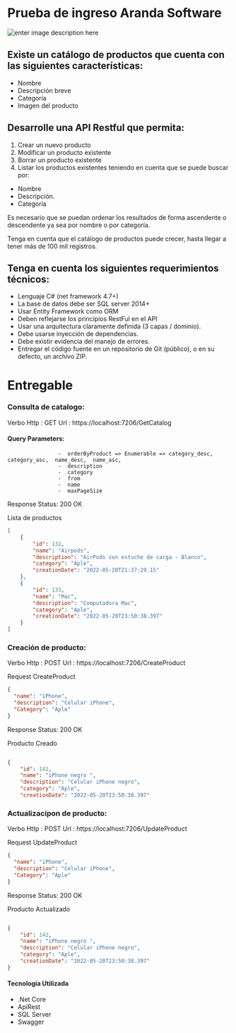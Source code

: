 # Prueba de ingreso Aranda Software

![enter image description here](https://i.postimg.cc/906RHhfH/logo-Aranda.png)


## Existe un catálogo de productos que cuenta con las siguientes características:
- Nombre
- Descripción breve
- Categoría
- Imagen del producto

## Desarrolle una API Restful que permita:
1. Crear un nuevo producto
2. Modificar un producto existente
3. Borrar un producto existente
4. Listar los productos existentes teniendo en cuenta que se puede buscar por:

- Nombre
- Descripción.
- Categoría

Es necesario que se puedan ordenar los resultados de forma ascendente o
descendente ya sea por nombre o por categoría.

Tenga en cuenta que el catálogo de productos puede crecer, hasta llegar a tener más de 100 mil registros.

## Tenga en cuenta los siguientes requerimientos técnicos:

- Lenguaje C# (net framework 4.7+)
- La base de datos debe ser SQL server 2014+
- Usar Entity Framework como ORM
- Deben reflejarse los principios RestFul en el API
- Usar una arquitectura claramente definida (3 capas / dominio).
- Debe usarse inyección de dependencias.
- Debe existir evidencia del manejo de errores.
- Entregar el código fuente en un repositorio de Git (público), o en su defecto, un
archivo ZIP.


# Entregable

###  Consulta de catalogo:

Verbo Http : GET
Url : https://localhost:7206/GetCatalog
####  Query Parameters:
  
                    -  orderByProduct => Enumerable => category_desc, category_asc,  name_desc,  name_asc,
                    -  description
                    -  category
                    -  from
                    -  name
                    -  maxPageSize

Response Status: 200 OK

Lista de productos
```json
[
    {
        "id": 132,
        "name": "Airpods",
        "description": "AirPods con estuche de carga - Blanco",
        "category": "Aple",
        "creationDate": "2022-05-20T21:37:29.15"
    },
    {
        "id": 133,
        "name": "Mac",
        "description": "Computadora Mac",
        "category": "Aple",
        "creationDate": "2022-05-20T23:50:38.397"
    }
]
```

###  Creación de producto:

Verbo Http : POST
Url : https://localhost:7206/CreateProduct


Request CreateProduct

```json
{
  "name": "iPhone",
  "description": "Celular iPhone",
  "Category": "Aple"
}
```



Response Status: 200 OK

Producto Creado
```json

{
    "id": 142,
    "name": "iPhone negro ",
    "description": "Celular iPhone negro",
    "category": "Aple",
    "creationDate": "2022-05-20T23:50:38.397"

```
###  Actualizacipon de producto:

Verbo Http : POST
Url : https://localhost:7206/UpdateProduct


Request UpdateProduct

```json
{
  "name": "iPhone",
  "description": "Celular iPhone",
  "Category": "Aple"
}
```



Response Status: 200 OK

Producto Actualizado
```json

{
    "id": 142,
    "name": "iPhone negro ",
    "description": "Celular iPhone negro",
    "category": "Aple",
    "creationDate": "2022-05-20T23:50:38.397"
}

```

#### Tecnología Utilizada
- .Net Core
-  ApiRest
-  SQL Server
-  Swagger
